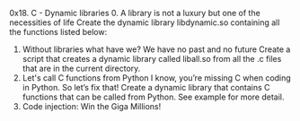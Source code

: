 0x18. C - Dynamic libraries
0. A library is not a luxury but one of the necessities of life
Create the dynamic library libdynamic.so containing all the functions listed below:
1. Without libraries what have we? We have no past and no future
Create a script that creates a dynamic library called liball.so from all the .c files that are in the current directory.
2. Let's call C functions from Python
I know, you’re missing C when coding in Python. So let’s fix that!
Create a dynamic library that contains C functions that can be called from Python. See example for more detail.
3. Code injection: Win the Giga Millions!

